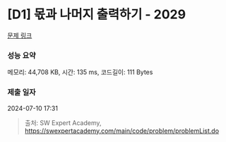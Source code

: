 # [D1] 몫과 나머지 출력하기 - 2029 

[문제 링크](https://swexpertacademy.com/main/code/problem/problemDetail.do?contestProbId=AV5QGNvKAtEDFAUq) 

### 성능 요약

메모리: 44,708 KB, 시간: 135 ms, 코드길이: 111 Bytes

### 제출 일자

2024-07-10 17:31



> 출처: SW Expert Academy, https://swexpertacademy.com/main/code/problem/problemList.do